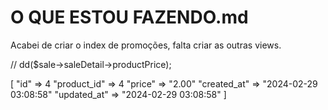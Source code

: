 # O QUE ESTOU FAZENDO.md

Acabei de criar o index de promoções, falta criar as outras views.

// dd($sale->saleDetail->productPrice);

[
    "id" => 4
    "product_id" => 4
    "price" => "2.00"
    "created_at" => "2024-02-29 03:08:58"
    "updated_at" => "2024-02-29 03:08:58"
  ]